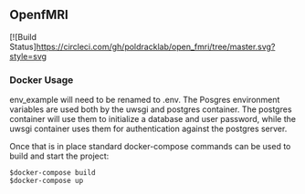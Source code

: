 ## OpenfMRI
[![Build Status]https://circleci.com/gh/poldracklab/open_fmri/tree/master.svg?style=svg
### Docker Usage
env_example will need to be renamed to .env. The Posgres environment variables
are used both by the uwsgi and postgres container. The postgres container will
use them to initialize a database and user password, while the uwsgi container
uses them for authentication against the postgres server.

Once that is in place standard docker-compose commands can be used to build and
start the project:
```
$docker-compose build
$docker-compose up
```

